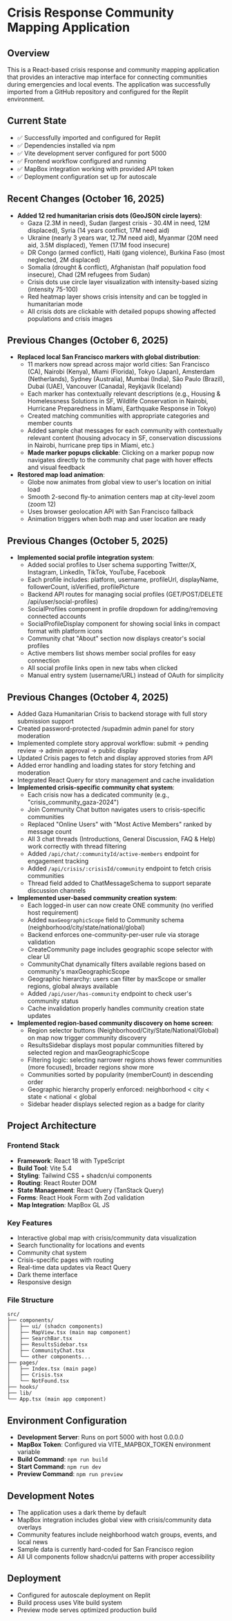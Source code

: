 # Crisis Response Community Mapping Application

## Overview
This is a React-based crisis response and community mapping application that provides an interactive map interface for connecting communities during emergencies and local events. The application was successfully imported from a GitHub repository and configured for the Replit environment.

## Current State
- ✅ Successfully imported and configured for Replit
- ✅ Dependencies installed via npm
- ✅ Vite development server configured for port 5000
- ✅ Frontend workflow configured and running
- ✅ MapBox integration working with provided API token
- ✅ Deployment configuration set up for autoscale

## Recent Changes (October 16, 2025)
- **Added 12 red humanitarian crisis dots (GeoJSON circle layers)**:
  - Gaza (2.3M in need), Sudan (largest crisis - 30.4M in need, 12M displaced), Syria (14 years conflict, 17M need aid)
  - Ukraine (nearly 3 years war, 12.7M need aid), Myanmar (20M need aid, 3.5M displaced), Yemen (17.1M food insecure)
  - DR Congo (armed conflict), Haiti (gang violence), Burkina Faso (most neglected, 2M displaced)
  - Somalia (drought & conflict), Afghanistan (half population food insecure), Chad (2M refugees from Sudan)
  - Crisis dots use circle layer visualization with intensity-based sizing (intensity 75-100)
  - Red heatmap layer shows crisis intensity and can be toggled in humanitarian mode
  - All crisis dots are clickable with detailed popups showing affected populations and crisis images

## Previous Changes (October 6, 2025)
- **Replaced local San Francisco markers with global distribution**:
  - 11 markers now spread across major world cities: San Francisco (CA), Nairobi (Kenya), Miami (Florida), Tokyo (Japan), Amsterdam (Netherlands), Sydney (Australia), Mumbai (India), São Paulo (Brazil), Dubai (UAE), Vancouver (Canada), Reykjavik (Iceland)
  - Each marker has contextually relevant descriptions (e.g., Housing & Homelessness Solutions in SF, Wildlife Conservation in Nairobi, Hurricane Preparedness in Miami, Earthquake Response in Tokyo)
  - Created matching communities with appropriate categories and member counts
  - Added sample chat messages for each community with contextually relevant content (housing advocacy in SF, conservation discussions in Nairobi, hurricane prep tips in Miami, etc.)
  - **Made marker popups clickable**: Clicking on a marker popup now navigates directly to the community chat page with hover effects and visual feedback
- **Restored map load animation**:
  - Globe now animates from global view to user's location on initial load
  - Smooth 2-second fly-to animation centers map at city-level zoom (zoom 12)
  - Uses browser geolocation API with San Francisco fallback
  - Animation triggers when both map and user location are ready

## Previous Changes (October 5, 2025)
- **Implemented social profile integration system**:
  - Added social profiles to User schema supporting Twitter/X, Instagram, LinkedIn, TikTok, YouTube, Facebook
  - Each profile includes: platform, username, profileUrl, displayName, followerCount, isVerified, profilePicture
  - Backend API routes for managing social profiles (GET/POST/DELETE /api/user/social-profiles)
  - SocialProfiles component in profile dropdown for adding/removing connected accounts
  - SocialProfileDisplay component for showing social links in compact format with platform icons
  - Community chat "About" section now displays creator's social profiles
  - Active members list shows member social profiles for easy connection
  - All social profile links open in new tabs when clicked
  - Manual entry system (username/URL) instead of OAuth for simplicity

## Previous Changes (October 4, 2025)
- Added Gaza Humanitarian Crisis to backend storage with full story submission support
- Created password-protected /supadmin admin panel for story moderation
- Implemented complete story approval workflow: submit → pending review → admin approval → public display
- Updated Crisis pages to fetch and display approved stories from API
- Added error handling and loading states for story fetching and moderation
- Integrated React Query for story management and cache invalidation
- **Implemented crisis-specific community chat system**:
  - Each crisis now has a dedicated community (e.g., "crisis_community_gaza-2024")
  - Join Community Chat button navigates users to crisis-specific communities
  - Replaced "Online Users" with "Most Active Members" ranked by message count
  - All 3 chat threads (Introductions, General Discussion, FAQ & Help) work correctly with thread filtering
  - Added `/api/chat/:communityId/active-members` endpoint for engagement tracking
  - Added `/api/crisis/:crisisId/community` endpoint to fetch crisis communities
  - Thread field added to ChatMessageSchema to support separate discussion channels
- **Implemented user-based community creation system**:
  - Each logged-in user can now create ONE community (no verified host requirement)
  - Added `maxGeographicScope` field to Community schema (neighborhood/city/state/national/global)
  - Backend enforces one-community-per-user rule via storage validation
  - CreateCommunity page includes geographic scope selector with clear UI
  - CommunityChat dynamically filters available regions based on community's maxGeographicScope
  - Geographic hierarchy: users can filter by maxScope or smaller regions, global always available
  - Added `/api/user/has-community` endpoint to check user's community status
  - Cache invalidation properly handles community creation state updates
- **Implemented region-based community discovery on home screen**:
  - Region selector buttons (Neighborhood/City/State/National/Global) on map now trigger community discovery
  - ResultsSidebar displays most popular communities filtered by selected region and maxGeographicScope
  - Filtering logic: selecting narrower regions shows fewer communities (more focused), broader regions show more
  - Communities sorted by popularity (memberCount) in descending order
  - Geographic hierarchy properly enforced: neighborhood < city < state < national < global
  - Sidebar header displays selected region as a badge for clarity

## Project Architecture
### Frontend Stack
- **Framework**: React 18 with TypeScript
- **Build Tool**: Vite 5.4
- **Styling**: Tailwind CSS + shadcn/ui components
- **Routing**: React Router DOM
- **State Management**: React Query (TanStack Query)
- **Forms**: React Hook Form with Zod validation
- **Map Integration**: MapBox GL JS

### Key Features
- Interactive global map with crisis/community data visualization
- Search functionality for locations and events
- Community chat system
- Crisis-specific pages with routing
- Real-time data updates via React Query
- Dark theme interface
- Responsive design

### File Structure
```
src/
├── components/
│   ├── ui/ (shadcn components)
│   ├── MapView.tsx (main map component)
│   ├── SearchBar.tsx
│   ├── ResultsSidebar.tsx
│   ├── CommunityChat.tsx
│   └── other components...
├── pages/
│   ├── Index.tsx (main page)
│   ├── Crisis.tsx
│   └── NotFound.tsx
├── hooks/
├── lib/
└── App.tsx (main app component)
```

## Environment Configuration
- **Development Server**: Runs on port 5000 with host 0.0.0.0
- **MapBox Token**: Configured via VITE_MAPBOX_TOKEN environment variable
- **Build Command**: `npm run build`
- **Start Command**: `npm run dev`
- **Preview Command**: `npm run preview`

## Development Notes
- The application uses a dark theme by default
- MapBox integration includes global view with crisis/community data overlays
- Community features include neighborhood watch groups, events, and local news
- Sample data is currently hard-coded for San Francisco region
- All UI components follow shadcn/ui patterns with proper accessibility

## Deployment
- Configured for autoscale deployment on Replit
- Build process uses Vite build system
- Preview mode serves optimized production build